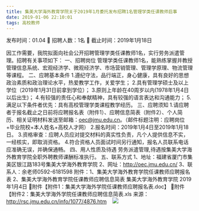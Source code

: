 ```yaml
---
title: 集美大学海外教育学院关于2019年1月委托发布招聘1名管理学类任课教师启事
date: 2019-01-06 22:10:01
tags: 高校教师
---
```

发布时间：01.04   🌟   招聘人数：1名   🌈   截止时间：2019年1月18日
<!-- more -->
因工作需要，我院拟面向社会公开招聘管理学类任课教师1名，实行劳务派遣管理。招聘有关事项如下：
一、招聘岗位
管理学类任课教师1名，能熟练掌握并教授管理信息系统、宏观经济学、微观经济学、市场营销管理、管理学原理、物流管理等课程。
二、应聘基本条件
1.遵纪守法，品行端正，身心健康，具有良好的思想政治素质和政治理论水平，热爱教学工作，关爱学生；
2.具有管理学硕士及以上学位（2019年1月31日前拿到学位）；
3.原则上年龄在40周岁以内(1978年1月4日以后出生)；
4.有较强的责任心和奉献精神，具有较强的语言表达和沟通能力；
5.满足以下条件者优先：具有高校管理学类课程教学经历。
三、应聘须知
1.请应聘者于报名截止之日前将应聘报名表（附件1）、应聘信息简表（附件2）、个人简历、相关证明材料发送至邮箱：oec@jmu.edu.cn。（邮件标题注明：应聘岗位+毕业院校+本人姓名+高校人才网）
2.报名时间：2019年1月4日至2019年1月18日。
3.资格审查：应聘人员应对提交材料的真实性负责，凡个人提供信息不实，一经核实，即取消资格。
4.符合资格人员面试时间另行通知，报名人员联系电话应准确无误，并确保通畅。
四、用人性质及待遇
劳务派遣管理,待遇按集美大学海外教育学院全职外聘教师课酬标准执行。
五、联系方式
1、地址：福建省厦门市集美区银江路183号集美大学海外教育学院
2、网址：http://oec.jmu.edu.cn/
3、联系人：余老师0592-6181598
附件：1、集美大学海外教育学院任课教师应聘报名表
2、集美大学海外教育学院任课教师应聘信息简表
集美大学海外教育学院
2019年1月4日
附件【附件1：集美大学海外学院任课教师应聘报名表.doc】
附件【附件2：集美大学海外学院任课教师应聘信息简表.xls
来源：
http://rsc.jmu.edu.cn/info/1077/4876.htm
 
 ![](https://cdn.weiweiblog.cn/20181015134814.png)